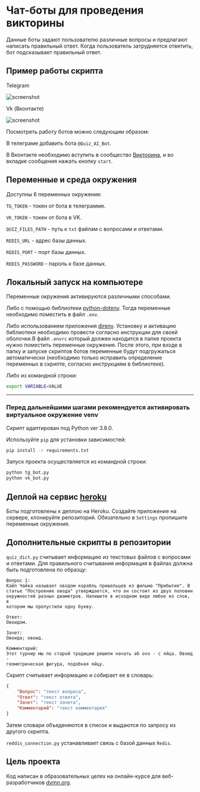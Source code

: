 # Чат-боты для проведения викторины

Данные боты задают пользователю различные вопросы и предлагают написать правильный ответ. Когда пользователь затрудняется ответить, бот подсказывает правильный ответ.

## Пример работы скрипта

Telegram

![screenshot](screenshots/tg_gif.gif)

Vk (Вконтакте)

![screenshot](screenshots/vk_gif.gif)

Посмотреть работу ботов можно следующим образом:

В телеграме добавить бота `@Quiz_AI_Bot`.

В Вконтакте необходимо вступить в сообщество [Викторина](https://vk.com/public197662307), и во вкладке сообщения нажать кнопку `start`.

## Переменные и среда окружения

Доступны 6 переменных окружения:

`TG_TOKEN` - токен от бота в телеграмме.

`VK_TOKEN` - токен от бота в VK.

`QUIZ_FILES_PATH` - путь к `txt` файлам с вопросами и ответами.

`REDIS_URL` - адрес базы данных.

`REDIS_PORT` - порт базы данных.

`REDIS_PASSWORD` - пароль к базе данных.

## Локальный запуск на компьютере

Переменные окружения активируются различными способами.

Либо с помощью библиотеки [python-dotenv](https://pypi.org/project/python-dotenv/). Тогда переменные необходимо поместить в файл `.env`.

Либо использованием приложения [direnv](https://github.com/direnv/direnv). Установку и активацию библиотеки необходимо провести согласно инструкции для своей оболочки.В файл `.envrc` который должен находится в папке проекта нужно поместить переменные окружения.
После этого, при входе в папку и запуске скриптов ботов переменные будут подгружаться автоматически (необходимо только
исправить определение переменных в скрипте, согласно инструкциям в библиотеке).

Либо из командной строки:

```bash
export VARIABLE=VALUE
```

***

### Перед дальнейшими шагами рекомендуется активировать виртуальное окружение venv

Скрипт адаптирован под Python ver 3.8.0.

Используйте `pip` для установки зависимостей:

```bash
pip install -r requirements.txt
```

Запуск проекта осуществляется из командной строки:

```bash
python tg_bot.py
python vk_bot.py
```

## Деплой на сервис [heroku](https://dashboard.heroku.com/apps)

Боты подготовлены к деплою на Heroku. Создайте приложение на сервере, клонируйте репозиторий. Обязательно в `Settings` пропишите переменные окружения.

## Дополнительные скрипты в репозитории

`quiz_dict.py` считывает информацию из текстовых файлов с вопросами и ответами. Для правильного считывания информация в файлах должна быть подготовлена по образцу:

```text
Вопрос 1:
Кайл Чайка называет оводом корабль пришельцев из фильма "Прибытие". В
статье "Построение овода" утверждается, что он состоит из двух половин
окружностей разных диаметров. Напишите в исходном виде любое из слов, в
котором мы пропустили одну букву.

Ответ:
Овоидом.

Зачет:
Овоида; овоид.

Комментарий:
Этот турнир мы по старой традиции решили начать ab ovo - с яйца. Овоид -
геометрическая фигура, подобная яйцу.
```

Скрипт считывает информацию и собирает ее в словарь:

```json
{
    "Вопрос": "текст вопроса",
    "Ответ": "текст ответа",
    "Зачет": "текст зачета",
    "Комментарий": "текст комментария"
}
```

Затем словари объеденяются в список и выдаются по запросу из другого скрипта.

`reddis_connection.py` устанавливает связь с базой данных `Redis`.

## Цель проекта

Код написан в образовательных целях на онлайн-курсе для веб-разработчиков [dvmn.org](https://dvmn.org/).
